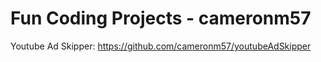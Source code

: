 # Fun Coding Projects - cameronm57

Youtube Ad Skipper: https://github.com/cameronm57/youtubeAdSkipper
